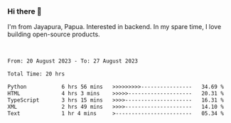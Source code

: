 ### Hi there 👋

I'm from Jayapura, Papua. Interested in backend. In my spare time, I love building open-source products.

<br>

 
 <!--START_SECTION:waka-->

```txt
From: 20 August 2023 - To: 27 August 2023

Total Time: 20 hrs

Python           6 hrs 56 mins   >>>>>>>>>----------------   34.69 %
HTML             4 hrs 3 mins    >>>>>--------------------   20.31 %
TypeScript       3 hrs 15 mins   >>>>---------------------   16.31 %
XML              2 hrs 49 mins   >>>>---------------------   14.10 %
Text             1 hr 4 mins     >------------------------   05.34 %
```

<!--END_SECTION:waka-->
